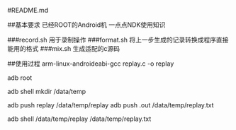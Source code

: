 #README.md

##基本要求
已经ROOT的Android机
一点点NDK使用知识

###record.sh <filename>
用于录制操作
###format.sh <filename>
将上一步生成的记录转换成程序直接能用的格式
###mix.sh
生成适配的c源码

##使用过程
arm-linux-androideabi-gcc replay.c -o replay

adb root

adb shell mkdir /data/temp

adb push replay /data/temp/replay
adb push <filename>.out /data/temp/replay.txt

adb shell /data/temp/replay /data/temp/replay.txt 
